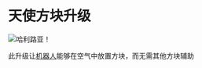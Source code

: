 # 天使方块升级

![哈利路亚！](oredict:opencomputers:angelUpgrade)

此升级让[机器人](../block/robot.md)能够在空气中放置方块，而无需其他方块辅助
